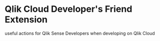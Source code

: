 # Qlik Cloud Developer's Friend Extension

useful actions for Qlik Sense Developers when developing on Qlik Cloud